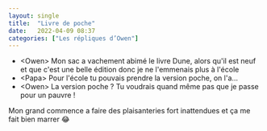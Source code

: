 ```yaml
---
layout: single
title:  "Livre de poche"
date:   2022-04-09 08:37
categories: ["Les répliques d’Owen"]
---
```


-   \<Owen\> Mon sac a vachement abimé le livre Dune, alors qu'il est neuf et que c'est une belle édition donc je ne l'emmenais plus à l'école
-   \<Papa\> Pour l'école tu pouvais prendre la version poche, on l'a…
-   \<Owen\> La version poche ? Tu voudrais quand même pas que je passe pour un pauvre !

Mon grand commence a faire des plaisanteries fort inattendues et ça me fait bien marrer 😂


